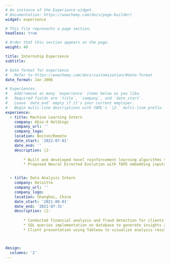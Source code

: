 ```yaml
---
# An instance of the Experience widget.
# Documentation: https://wowchemy.com/docs/page-builder/
widget: experience

# This file represents a page section.
headless: true

# Order that this section appears on the page.
weight: 40

title: Internship Experience
subtitle:

# Date format for experience
#   Refer to https://wowchemy.com/docs/customization/#date-format
date_format: Jan 2006

# Experiences.
#   Add/remove as many `experience` items below as you like.
#   Required fields are `title`, `company`, and `date_start`.
#   Leave `date_end` empty if it's your current employer.
#   Begin multi-line descriptions with YAML's `|2-` multi-line prefix.
experience:
  - title: Machine Learning Intern
    company: Abio-X Holdings
    company_url: ''
    company_logo: 
    location: Boston/Remote
    date_start: '2022-07-01'
    date_end: ''
    description: |2-
    
        * Built and developed novel reinforcement learning algorithms to evaluate fitness of protein sequences and search for optimal new protein designs, reaching 2-fold faster convergence over baseline algorithms
        * Proposed Neural Directed Evolution with TAPE embedding inputs and utilized linear bandit algorithms (LinUCB, Thompson sampling) for sequential optimization, achieving substantial improvement of performance


  - title: Data Analysis Intern
    company: Deloitte
    company_url: ''
    company_logo: 
    location: Shanghai, China
    date_start: '2021-06-01'
    date_end: '2021-07-31'
    description: |2-
    
        * Conducted financial analysis and fraud detection for clients using data analysis and machine learning with higher efficiency and accuracy compared to traditional methods
        * SQL queries implementation on database to generate insights and suggestions for clients on finance conditions
        * Client presentation using Tableau to visualize analysis results



design:
  columns: '2'
---
```

